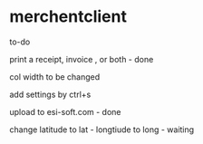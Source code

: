 # merchentclient

to-do

print a receipt, invoice , or both - done


col width to be changed


add settings by ctrl+s


upload to esi-soft.com - done


change latitude to lat - longtiude to long  - waiting
